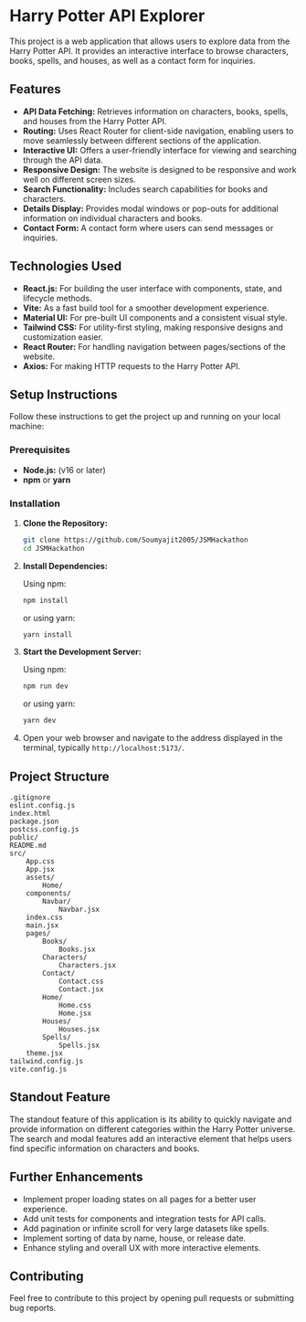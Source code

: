 # Harry Potter API Explorer

This project is a web application that allows users to explore data from the Harry Potter API. It provides an interactive interface to browse characters, books, spells, and houses, as well as a contact form for inquiries.

## Features

*   **API Data Fetching:** Retrieves information on characters, books, spells, and houses from the Harry Potter API.
*   **Routing:** Uses React Router for client-side navigation, enabling users to move seamlessly between different sections of the application.
*   **Interactive UI:** Offers a user-friendly interface for viewing and searching through the API data.
*   **Responsive Design:** The website is designed to be responsive and work well on different screen sizes.
*   **Search Functionality:** Includes search capabilities for books and characters.
*   **Details Display:** Provides modal windows or pop-outs for additional information on individual characters and books.
*   **Contact Form:** A contact form where users can send messages or inquiries.

## Technologies Used

*   **React.js:** For building the user interface with components, state, and lifecycle methods.
*   **Vite:** As a fast build tool for a smoother development experience.
*   **Material UI:** For pre-built UI components and a consistent visual style.
*   **Tailwind CSS:** For utility-first styling, making responsive designs and customization easier.
*   **React Router:** For handling navigation between pages/sections of the website.
*   **Axios:** For making HTTP requests to the Harry Potter API.

## Setup Instructions

Follow these instructions to get the project up and running on your local machine:

### Prerequisites

*   **Node.js:** (v16 or later)
*   **npm** or **yarn**

### Installation

1.  **Clone the Repository:**

    ```bash
    git clone https://github.com/Soumyajit2005/JSMHackathon
    cd JSMHackathon
    ```

2.  **Install Dependencies:**

    Using npm:

    ```bash
    npm install
    ```

    or using yarn:

    ```bash
    yarn install
    ```

3.  **Start the Development Server:**

    Using npm:

    ```bash
    npm run dev
    ```

    or using yarn:

    ```bash
    yarn dev
    ```

4.  Open your web browser and navigate to the address displayed in the terminal, typically `http://localhost:5173/`.

## Project Structure

```
.gitignore
eslint.config.js
index.html
package.json
postcss.config.js
public/
README.md
src/
    App.css
    App.jsx
    assets/
        Home/
    components/
        Navbar/
            Navbar.jsx
    index.css
    main.jsx
    pages/
        Books/
            Books.jsx
        Characters/
            Characters.jsx
        Contact/
            Contact.css
            Contact.jsx
        Home/
            Home.css
            Home.jsx
        Houses/
            Houses.jsx
        Spells/
            Spells.jsx
    theme.jsx
tailwind.config.js
vite.config.js
```

## Standout Feature

The standout feature of this application is its ability to quickly navigate and provide information on different categories within the Harry Potter universe. The search and modal features add an interactive element that helps users find specific information on characters and books.

## Further Enhancements

* Implement proper loading states on all pages for a better user experience.
* Add unit tests for components and integration tests for API calls.
* Add pagination or infinite scroll for very large datasets like spells.
* Implement sorting of data by name, house, or release date.
* Enhance styling and overall UX with more interactive elements.

## Contributing

Feel free to contribute to this project by opening pull requests or submitting bug reports.
